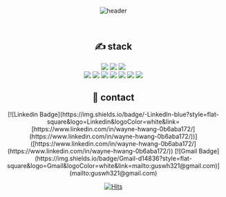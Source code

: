<div align=center>
  
![header](https://capsule-render.vercel.app/api?type=wave&color=auto&height=300&section=header&text=Welcome%20This%20is%20Wayne's%20Github&fontSize=55)

<br>

<!-- Tech Stack -->
<div align=center><h2>✍ stack </h2></div>
<img src="https://img.shields.io/badge/JAVA-007396?style=for-the-badge&logo=java&logoColor=white">
<img src="https://img.shields.io/badge/Spring-6DB33F?style=for-the-badge&logo=Spring&logoColor=white">
<img src="https://img.shields.io/badge/mariaDB-003545?style=for-the-badge&logo=mariaDB&logoColor=white">
<br>
<img src="https://img.shields.io/badge/javascript-F7DF1E?style=for-the-badge&logo=javascript&logoColor=black">
<img src="https://img.shields.io/badge/jquery-0769AD?style=for-the-badge&logo=jquery&logoColor=white">
<img src="https://img.shields.io/badge/html-E34F26?style=for-the-badge&logo=html5&logoColor=white">
<img src="https://img.shields.io/badge/css-1572B6?style=for-the-badge&logo=css3&logoColor=white">
<img src="https://img.shields.io/badge/bootstrap-7952B3?style=for-the-badge&logo=bootstrap&logoColor=white">
<img src="https://img.shields.io/badge/Eclipse%20IDE-2C2255.svg?&style=for-the-badge&logo=Eclipse%20IDE&logoColor=white">
<img src="https://img.shields.io/badge/Visual%20Studio%20Code-007ACC.svg?&style=for-the-badge&logo=Visual%20Studio%20Code&logoColor=white">

<!-- Contact -->
<div align=center><h2>🙏 contact </h2></div>
[![Linkedin Badge](https://img.shields.io/badge/-LinkedIn-blue?style=flat-square&logo=Linkedin&logoColor=white&link=[https://www.linkedin.com/in/wayne-hwang-0b6aba172/](https://www.linkedin.com/in/wayne-hwang-0b6aba172/))]([https://www.linkedin.com/in/wayne-hwang-0b6aba172/](https://www.linkedin.com/in/wayne-hwang-0b6aba172/))
 [![Gmail Badge](https://img.shields.io/badge/Gmail-d14836?style=flat-square&logo=Gmail&logoColor=white&link=mailto:guswh321@gmail.com)](mailto:guswh321@gmail.com)
<br>
  
[![Hits](https://hits.seeyoufarm.com/api/count/incr/badge.svg?url=https%3A%2F%2Fgithub.com%2Fgjbae1212%2Fhit-counter)](https://hits.seeyoufarm.com)  

</div>
